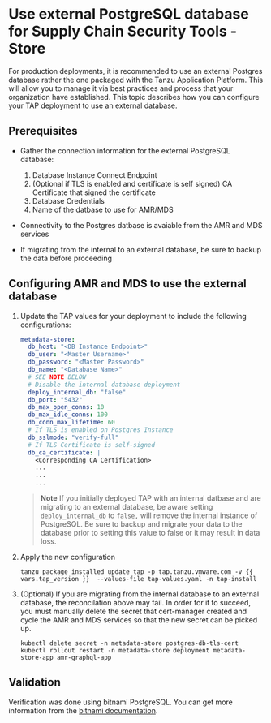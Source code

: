 # Use external PostgreSQL database for Supply Chain Security Tools - Store

For production deployments, it is recommended to use an external Postgres database rather the one packaged with the Tanzu Application Platform.  This will allow you to manage it via best practices and process that your organization have established.  This topic describes how you can configure your TAP deployment to use an external database.

## <a id='prereqExtrenalDB'></a>Prerequisites

- Gather the connection information for the external PostgreSQL database: 

   1. Database Instance Connect Endpoint
   2. (Optional if TLS is enabled and certificate is self signed) CA Certificate that signed the certificate
   3. Database Credentials
   4. Name of the datbase to use for AMR/MDS

- Connectivity to the Postgres datbase is avaiable from the AMR and MDS services
- If migrating from the internal to an external database, be sure to backup the data before proceeding

## Configuring AMR and MDS to use the external database

1. Update the TAP values for your deployment to include the following configurations:

   ```yaml
   metadata-store: 
     db_host: "<DB Instance Endpoint>"
     db_user: "<Master Username>"
     db_password: "<Master Password>"
     db_name: "<Database Name>"
     # SEE NOTE BELOW
     # Disable the internal database deployment
     deploy_internal_db: "false"
     db_port: "5432"
     db_max_open_conns: 10
     db_max_idle_conns: 100
     db_conn_max_lifetime: 60
     # If TLS is enabled on Postgres Instance
     db_sslmode: "verify-full"
     # If TLS Certificate is self-signed
     db_ca_certificate: |
       <Corresponding CA Certification>
       ...
       ...
       ...
   ```
   > **Note** If you initially deployed TAP with an internal datbase and are migrating to an external database, be aware setting `deploy_internal_db` to `false,`  will remove the internal instance of PostgreSQL.  Be sure to backup and migrate your data to the database prior to setting this value to false or it may result in data loss.

2. Apply the new configuration
   ```console
   tanzu package installed update tap -p tap.tanzu.vmware.com -v {{ vars.tap_version }}  --values-file tap-values.yaml -n tap-install
   ```
3. (Optional) If you are migrating from the internal database to an external database, the reconcilation above may fail.  In order for it to succeed, you must manually delete the secret that cert-manager created and cycle the AMR and MDS services so that the new secret can be picked up.
   ```console
   kubectl delete secret -n metadata-store postgres-db-tls-cert
   kubectl rollout restart -n metadata-store deployment metadata-store-app amr-graphql-app
   ```

## Validation

Verification was done using bitnami PostgreSQL. You can get more information from the [bitnami documentation](https://github.com/bitnami/charts/tree/main/bitnami/postgresql).